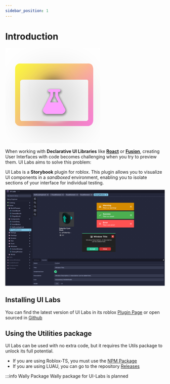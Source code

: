 ```yaml
---
sidebar_position: 1
---
```


# Introduction

![PluginLogo](img/pluginlogo.png)

When working with **Declarative UI Libraries** like **[Roact](https://roblox.github.io/roact/)** or **[Fusion](https://elttob.uk/Fusion/0.2/)**, creating User Interfaces with code becomes challenging when you try to preview them. UI Labs aims to solve this problem:

UI Labs is a **Storybook** plugin for roblox. This plugin allows you to visualize UI components in a _sandboxed_ environment, enabling you to isolate sections of your interface for individual testing.

![UILabsLogo](img/uilabsscreenshot.png)

## Installing UI Labs

You can find the latest version of UI Labs in its roblox [Plugin Page](https://create.roblox.com/store/asset/14293316215/UI-Labs) or open sourced in [Github](https://github.com/PepeElToro41/ui-labs)

## Using the Utilities package

UI Labs can be used with no extra code, but it requires the Utils package to unlock its full potential.

-  If you are using Roblox-TS, you must use the [NPM Package](https://www.npmjs.com/package/@rbxts/ui-labs)
-  If you are using LUAU, you can go to the repository [Releases](https://github.com/PepeElToro41/ui-labs-utils/releases)

:::info Wally Package
Wally package for UI-Labs is planned
